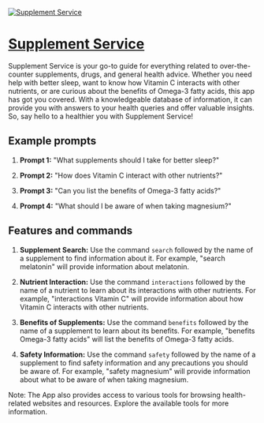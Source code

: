 [![Supplement Service](https://files.oaiusercontent.com/file-VycPjUD88HOospMOc4IYpbJy?se=2123-10-19T01%3A07%3A27Z&sp=r&sv=2021-08-06&sr=b&rscc=max-age%3D31536000%2C%20immutable&rscd=attachment%3B%20filename%3D8a16da81-26e8-4740-abdc-758cf28379d5.png&sig=j8TRlyjEYQKUzV80jRI7sldVWEOmIxqIViKYhGx%2Bcpo%3D)](https://chat.openai.com/g/g-6mAmNGQof-supplement-service)

# [Supplement Service](https://chat.openai.com/g/g-6mAmNGQof-supplement-service)

Supplement Service is your go-to guide for everything related to over-the-counter supplements, drugs, and general health advice. Whether you need help with better sleep, want to know how Vitamin C interacts with other nutrients, or are curious about the benefits of Omega-3 fatty acids, this app has got you covered. With a knowledgeable database of information, it can provide you with answers to your health queries and offer valuable insights. So, say hello to a healthier you with Supplement Service!

## Example prompts

1. **Prompt 1:** "What supplements should I take for better sleep?"

2. **Prompt 2:** "How does Vitamin C interact with other nutrients?"

3. **Prompt 3:** "Can you list the benefits of Omega-3 fatty acids?"

4. **Prompt 4:** "What should I be aware of when taking magnesium?"


## Features and commands

1. **Supplement Search:** Use the command `search` followed by the name of a supplement to find information about it. For example, "search melatonin" will provide information about melatonin.

2. **Nutrient Interaction:** Use the command `interactions` followed by the name of a nutrient to learn about its interactions with other nutrients. For example, "interactions Vitamin C" will provide information about how Vitamin C interacts with other nutrients.

3. **Benefits of Supplements:** Use the command `benefits` followed by the name of a supplement to learn about its benefits. For example, "benefits Omega-3 fatty acids" will list the benefits of Omega-3 fatty acids.

4. **Safety Information:** Use the command `safety` followed by the name of a supplement to find safety information and any precautions you should be aware of. For example, "safety magnesium" will provide information about what to be aware of when taking magnesium.

Note: The App also provides access to various tools for browsing health-related websites and resources. Explore the available tools for more information.